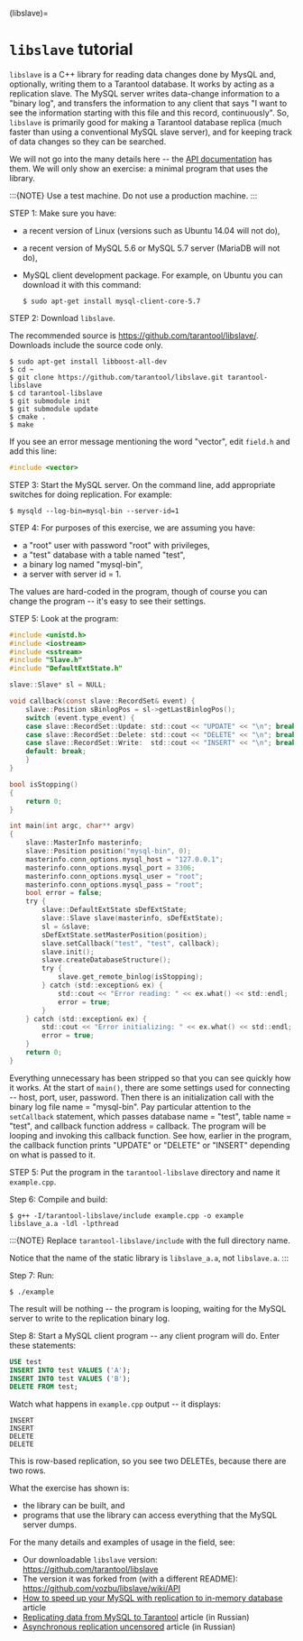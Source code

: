 (libslave)=

# `libslave` tutorial

`libslave` is a C++ library for reading data changes done by MysQL and,
optionally, writing them to a Tarantool database.
It works by acting as a replication slave.
The MySQL server writes data-change information to
a "binary log", and transfers the information to
any client that says "I want to see the information
starting with this file and this record, continuously".
So, `libslave` is primarily good for making a Tarantool database replica
(much faster than using a conventional MySQL slave server),
and for keeping track of data changes so they can be searched.

We will not go into the many details here -- the
[API documentation](https://github.com/vozbu/libslave/wiki/API) has them.
We will only show an exercise: a minimal program that uses the library.

:::{NOTE}
Use a test machine. Do not use a production machine.
:::

STEP 1: Make sure you have:

- a recent version of Linux (versions such as Ubuntu 14.04 will not do),

- a recent version of MySQL 5.6 or MySQL 5.7 server (MariaDB will not do),

- MySQL client development package. For example, on Ubuntu you can download
  it with this command:

  ```console
  $ sudo apt-get install mysql-client-core-5.7
  ```

STEP 2: Download `libslave`.

The recommended source is <https://github.com/tarantool/libslave/>.
Downloads include the source code only.

```console
$ sudo apt-get install libboost-all-dev
$ cd ~
$ git clone https://github.com/tarantool/libslave.git tarantool-libslave
$ cd tarantool-libslave
$ git submodule init
$ git submodule update
$ cmake .
$ make
```

If you see an error message mentioning the word "vector",
edit `field.h` and add this line:

```c
#include <vector>
```

STEP 3: Start the MySQL server. On the command line, add
appropriate switches for doing replication. For example:

```console
$ mysqld --log-bin=mysql-bin --server-id=1
```

STEP 4: For purposes of this exercise, we are assuming you have:

- a "root" user with password "root" with privileges,
- a "test" database with a table named "test",
- a binary log named "mysql-bin",
- a server with server id = 1.

The values are hard-coded in the program, though of course
you can change the program -- it's easy to see their settings.

STEP 5: Look at the program:

```c
#include <unistd.h>
#include <iostream>
#include <sstream>
#include "Slave.h"
#include "DefaultExtState.h"

slave::Slave* sl = NULL;

void callback(const slave::RecordSet& event) {
    slave::Position sBinlogPos = sl->getLastBinlogPos();
    switch (event.type_event) {
    case slave::RecordSet::Update: std::cout << "UPDATE" << "\n"; break;
    case slave::RecordSet::Delete: std::cout << "DELETE" << "\n"; break;
    case slave::RecordSet::Write:  std::cout << "INSERT" << "\n"; break;
    default: break;
    }
}

bool isStopping()
{
    return 0;
}

int main(int argc, char** argv)
{
    slave::MasterInfo masterinfo;
    slave::Position position("mysql-bin", 0);
    masterinfo.conn_options.mysql_host = "127.0.0.1";
    masterinfo.conn_options.mysql_port = 3306;
    masterinfo.conn_options.mysql_user = "root";
    masterinfo.conn_options.mysql_pass = "root";
    bool error = false;
    try {
        slave::DefaultExtState sDefExtState;
        slave::Slave slave(masterinfo, sDefExtState);
        sl = &slave;
        sDefExtState.setMasterPosition(position);
        slave.setCallback("test", "test", callback);
        slave.init();
        slave.createDatabaseStructure();
        try {
            slave.get_remote_binlog(isStopping);
        } catch (std::exception& ex) {
            std::cout << "Error reading: " << ex.what() << std::endl;
            error = true;
        }
    } catch (std::exception& ex) {
        std::cout << "Error initializing: " << ex.what() << std::endl;
        error = true;
    }
    return 0;
}
```

Everything unnecessary has been stripped so that you can
see quickly how it works. At the start of `main()`, there are
some settings used for connecting -- host, port, user, password.
Then there is an initialization call with the binary log file
name = "mysql-bin". Pay particular attention to the `setCallback`
statement, which passes database name = "test", table name = "test",
and callback function address = callback. The program will be
looping and invoking this callback function. See how, earlier
in the program, the callback function prints "UPDATE" or "DELETE"
or "INSERT" depending on what is passed to it.

STEP 5: Put the program in the `tarantool-libslave` directory and
name it `example.cpp`.

Step 6: Compile and build:

```console
$ g++ -I/tarantool-libslave/include example.cpp -o example libslave_a.a -ldl -lpthread
```

:::{NOTE}
Replace `tarantool-libslave/include` with the full directory name.

Notice that the name of the static library is `libslave_a.a`,
not `libslave.a`.
:::

Step 7: Run:

```console
$ ./example
```

The result will be nothing -- the program is looping, waiting for
the MySQL server to write to the replication binary log.

Step 8: Start a MySQL client program -- any client program will do.
Enter these statements:

```sql
USE test
INSERT INTO test VALUES ('A');
INSERT INTO test VALUES ('B');
DELETE FROM test;
```

Watch what happens in `example.cpp` output -- it displays:

```text
INSERT
INSERT
DELETE
DELETE
```

This is row-based replication, so you see two DELETEs, because there are two
rows.

What the exercise has shown is:

- the library can be built, and
- programs that use the library can access everything that
  the MySQL server dumps.

For the many details and examples of usage in the field, see:

- Our downloadable 
  `libslave`
   version:
  <https://github.com/tarantool/libslave>
- The version it was forked from (with a different README):
  <https://github.com/vozbu/libslave/wiki/API>
- [How to speed up your MySQL with replication to in-memory database](http://highscalability.com/blog/2017/3/29/how-to-speed-up-your-mysql-with-replication-to-in-memory-dat.html)
  article
- [Replicating data from MySQL to Tarantool](https://habrahabr.ru/company/mailru/blog/323870/)
  article (in Russian)
- [Asynchronous replication uncensored](https://habrahabr.ru/company/oleg-bunin/blog/313594/)
  article (in Russian)
